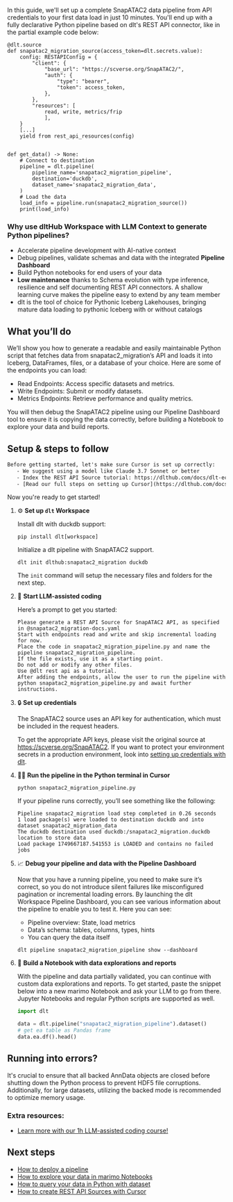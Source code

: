 In this guide, we'll set up a complete SnapATAC2 data pipeline from API credentials to your first data load in just 10 minutes. You'll end up with a fully declarative Python pipeline based on dlt's REST API connector, like in the partial example code below:

```python-outcome
@dlt.source
def snapatac2_migration_source(access_token=dlt.secrets.value):
    config: RESTAPIConfig = {
        "client": {
            "base_url": "https://scverse.org/SnapATAC2/",
            "auth": {
                "type": "bearer",
                "token": access_token,
            },
        },
        "resources": [
            read, write, metrics/frip
            ],
    }
    [...]
    yield from rest_api_resources(config)


def get_data() -> None:
    # Connect to destination
    pipeline = dlt.pipeline(
        pipeline_name='snapatac2_migration_pipeline',
        destination='duckdb',
        dataset_name='snapatac2_migration_data', 
    )
    # Load the data
    load_info = pipeline.run(snapatac2_migration_source())
    print(load_info) 
```

### Why use dltHub Workspace with LLM Context to generate Python pipelines?

- Accelerate pipeline development with AI-native context
- Debug pipelines, validate schemas and data with the integrated **Pipeline Dashboard**
- Build Python notebooks for end users of your data
- **Low maintenance** thanks to Schema evolution with type inference, resilience and self documenting REST API connectors. A shallow learning curve makes the pipeline easy to extend by any team member
- dlt is the tool of choice for Pythonic Iceberg Lakehouses, bringing mature data loading to pythonic Iceberg with or without catalogs

## What you’ll do

We’ll show you how to generate a readable and easily maintainable Python script that fetches data from snapatac2_migration’s API and loads it into Iceberg, DataFrames, files, or a database of your choice. Here are some of the endpoints you can load:

- Read Endpoints: Access specific datasets and metrics.
- Write Endpoints: Submit or modify datasets.
- Metrics Endpoints: Retrieve performance and quality metrics.

You will then debug the SnapATAC2 pipeline using our Pipeline Dashboard tool to ensure it is copying the data correctly, before building a Notebook to explore your data and build reports.

## Setup & steps to follow

```default
Before getting started, let's make sure Cursor is set up correctly:
   - We suggest using a model like Claude 3.7 Sonnet or better
   - Index the REST API Source tutorial: https://dlthub.com/docs/dlt-ecosystem/verified-sources/rest_api/ and add it to context as **@dlt rest api**
   - [Read our full steps on setting up Cursor](https://dlthub.com/docs/dlt-ecosystem/llm-tooling/cursor-restapi#23-configuring-cursor-with-documentation)
```

Now you're ready to get started!

1. ⚙️ **Set up `dlt` Workspace**
    
    Install dlt with duckdb support:
    ```shell
    pip install dlt[workspace]
    ```

    Initialize a dlt pipeline with SnapATAC2 support.
    ```shell
    dlt init dlthub:snapatac2_migration duckdb
    ```

    The `init` command will setup the necessary files and folders for the next step.
    
2. 🤠 **Start LLM-assisted coding**
    
    Here’s a prompt to get you started:
    
    ```prompt
    Please generate a REST API Source for SnapATAC2 API, as specified in @snapatac2_migration-docs.yaml 
    Start with endpoints read and write and skip incremental loading for now. 
    Place the code in snapatac2_migration_pipeline.py and name the pipeline snapatac2_migration_pipeline. 
    If the file exists, use it as a starting point. 
    Do not add or modify any other files. 
    Use @dlt rest api as a tutorial. 
    After adding the endpoints, allow the user to run the pipeline with python snapatac2_migration_pipeline.py and await further instructions.
    ```

    
3. 🔒 **Set up credentials** 
    
    The SnapATAC2 source uses an API key for authentication, which must be included in the request headers.
    
    To get the appropriate API keys, please visit the original source at https://scverse.org/SnapATAC2.
    If you want to protect your environment secrets in a production environment, look into [setting up credentials with dlt](https://dlthub.com/docs/walkthroughs/add_credentials).
    
4. 🏃‍♀️ **Run the pipeline in the Python terminal in Cursor**
    
    ```shell
    python snapatac2_migration_pipeline.py
    ```
    
    If your pipeline runs correctly, you’ll see something like the following:
    
    ```shell
    Pipeline snapatac2_migration load step completed in 0.26 seconds
    1 load package(s) were loaded to destination duckdb and into dataset snapatac2_migration_data
    The duckdb destination used duckdb:/snapatac2_migration.duckdb location to store data
    Load package 1749667187.541553 is LOADED and contains no failed jobs
    ```
    
5. 📈 **Debug your pipeline and data with the Pipeline Dashboard**

    Now that you have a running pipeline, you need to make sure it’s correct, so you do not introduce silent failures like misconfigured pagination or incremental loading errors. By launching the dlt Workspace Pipeline Dashboard, you can see various information about the pipeline to enable you to test it. Here you can see:
    - Pipeline overview: State, load metrics
    - Data’s schema: tables, columns, types, hints
    - You can query the data itself
    
    ```shell
    dlt pipeline snapatac2_migration_pipeline show --dashboard
    ```
    
6. 🐍 **Build a Notebook with data explorations and reports**

    With the pipeline and data partially validated, you can continue with custom data explorations and reports. To get started, paste the snippet below into a new marimo Notebook and ask your LLM to go from there. Jupyter Notebooks and regular Python scripts are supported as well.

    
    ```python
    import dlt

   data = dlt.pipeline("snapatac2_migration_pipeline").dataset()
   # get ea table as Pandas frame
   data.ea.df().head()
    ```

## Running into errors?

It's crucial to ensure that all backed AnnData objects are closed before shutting down the Python process to prevent HDF5 file corruptions. Additionally, for large datasets, utilizing the backed mode is recommended to optimize memory usage.

### Extra resources:

- [Learn more with our 1h LLM-assisted coding course!](https://www.youtube.com/watch?v=GGid70rnJuM)

## Next steps

- [How to deploy a pipeline](https://dlthub.com/docs/walkthroughs/deploy-a-pipeline)
- [How to explore your data in marimo Notebooks](https://dlthub.com/docs/general-usage/dataset-access/marimo)
- [How to query your data in Python with dataset](https://dlthub.com/docs/general-usage/dataset-access/dataset)
- [How to create REST API Sources with Cursor](https://dlthub.com/docs/dlt-ecosystem/llm-tooling/cursor-restapi)